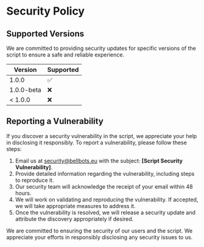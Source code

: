 # Security Policy

## Supported Versions

We are committed to providing security updates for specific versions of the script to ensure a safe and reliable experience.

| Version   | Supported          |
| --------- | ------------------ |
| 1.0.0     | :white_check_mark: |
| 1.0.0-beta| :x:                |
| < 1.0.0   | :x:                |

## Reporting a Vulnerability

If you discover a security vulnerability in the script, we appreciate your help in disclosing it responsibly. To report a vulnerability, please follow these steps:

1. Email us at [security@bellbots.eu](mailto:security@bellbot.eu) with the subject: **[Script Security Vulnerability]**.
2. Provide detailed information regarding the vulnerability, including steps to reproduce it.
3. Our security team will acknowledge the receipt of your email within 48 hours.
4. We will work on validating and reproducing the vulnerability. If accepted, we will take appropriate measures to address it.
5. Once the vulnerability is resolved, we will release a security update and attribute the discovery appropriately if desired.

We are committed to ensuring the security of our users and the script. We appreciate your efforts in responsibly disclosing any security issues to us.
